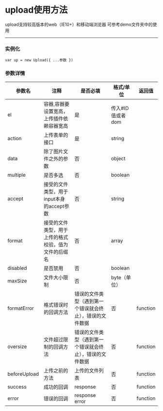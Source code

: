 # upload使用方法

upload支持较高版本的web（IE10+）和移动端浏览器
可参考demo文件夹中的使用

***

###  实例化
```
var up = new Upload({ ...参数 })
```

###  参数详情
| 参数名 | 注释 | 是否必填 | 格式/单位 | 返回值 |
| ---- | --- | --- | --- | --- |
| el | 容器,容器要设置宽高，上传插件依赖容器宽高| 是 | 传入#ID值或者dom |
| action |  上传表单的接口| 是 | string |
| data | 除了图片文件之外的参数 | 否 | object |
| multiple |  是否多选 | 否 | boolean |
| accept | 接受的文件类型，用于input本身的accept参数 | 否 | string |
| format | 接受的文件类型，用于上传的格式校验，值为文件的后缀名 | 否 | array |
| disabled |  是否禁用  | 否 | boolean |
| maxSize | 文件大小限制 | 否 | byte（单位） |
| formatError |  格式错误时的回调方法  |  错误的文件类型（遇到第一个错误就会终止），错误的文件数据 | 否 | function |
| oversize | 文件超过限制的回调方法  |  错误的文件类型（遇到第一个错误就会终止），错误的文件数据 | 否 | function |
| beforeUpload |  上传之前的方法  |  上传的文件列表 | 否 | function |
| success | 成功的回调  |  response | 否 | function |
| error |  错误的回调  |  response error | 否 | function |
